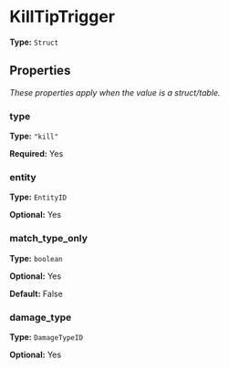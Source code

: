# KillTipTrigger

**Type:** `Struct`

## Properties

*These properties apply when the value is a struct/table.*

### type

**Type:** `"kill"`

**Required:** Yes

### entity

**Type:** `EntityID`

**Optional:** Yes

### match_type_only

**Type:** `boolean`

**Optional:** Yes

**Default:** False

### damage_type

**Type:** `DamageTypeID`

**Optional:** Yes

